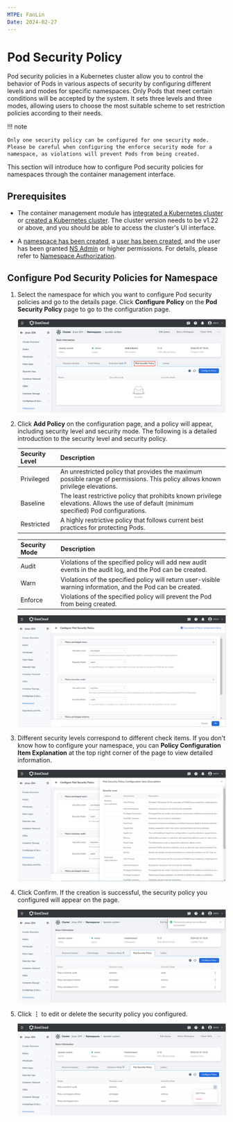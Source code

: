 ```yaml
---
MTPE: FanLin
Date: 2024-02-27
---
```


# Pod Security Policy

Pod security policies in a Kubernetes cluster allow you to control the behavior of Pods in various aspects of security by configuring different levels and modes for specific namespaces. Only Pods that meet certain conditions will be accepted by the system. It sets three levels and three modes, allowing users to choose the most suitable scheme to set restriction policies according to their needs.

!!! note

    Only one security policy can be configured for one security mode. Please be careful when configuring the enforce security mode for a namespace, as violations will prevent Pods from being created.

This section will introduce how to configure Pod security policies for namespaces through the container management interface.

## Prerequisites

- The container management module has [integrated a Kubernetes cluster](../clusters/integrate-cluster.md) or [created a Kubernetes cluster](../clusters/create-cluster.md). The cluster version needs to be v1.22 or above, and you should be able to access the cluster's UI interface.

- A [namespace has been created](../namespaces/createns.md), a [user has been created](../../../ghippo/user-guide/access-control/user.md), and the user has been granted [NS Admin](../permissions/permission-brief.md) or higher permissions. For details, please refer to [Namespace Authorization](../permissions/cluster-ns-auth.md).

## Configure Pod Security Policies for Namespace

1. Select the namespace for which you want to configure Pod security policies and go to the details page. Click __Configure Policy__ on the __Pod Security Policy__ page to go to the configuration page.

    ![Configure Policy List](../images/ps01.png)

2. Click __Add Policy__ on the configuration page, and a policy will appear, including security level and security mode. The following is a detailed introduction to the security level and security policy.

    | Security Level | Description |
    | ---------- | ------------------------------------------------------------ |
    | Privileged | An unrestricted policy that provides the maximum possible range of permissions. This policy allows known privilege elevations. |
    | Baseline   | The least restrictive policy that prohibits known privilege elevations. Allows the use of default (minimum specified) Pod configurations. |
    | Restricted | A highly restrictive policy that follows current best practices for protecting Pods. |

    | Security Mode | Description |
    | -------- | ------------------------------------------------------------ |
    | Audit    | Violations of the specified policy will add new audit events in the audit log, and the Pod can be created. |
    | Warn     | Violations of the specified policy will return user-visible warning information, and the Pod can be created. |
    | Enforce  | Violations of the specified policy will prevent the Pod from being created. |

    ![Add Policy](../images/ps02.png)

3. Different security levels correspond to different check items. If you don't know how to configure your namespace, you can __Policy Configuration Item Explanation__ at the top right corner of the page to view detailed information.

    ![Configuration Item Explanation01](../images/ps03.png)

4. Click Confirm. If the creation is successful, the security policy you configured will appear on the page.

    ![Creation Success](../images/ps04.png)

5. Click __⋮__ to edit or delete the security policy you configured.

    ![Operation](../images/ps05.png)
